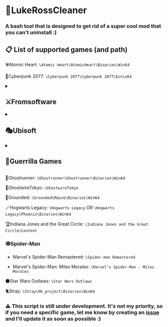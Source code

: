 # 🧼LukeRossCleaner
### A bash tool that is designed to get rid of a super cool mod that you can't uninstall :)

## 📋 List of supported games (and path)

☢️Atomic Heart:
`\Atomic Heart\AtomicHeart\Binaries\Win64`

🤖Cyberpunk 2077:
`\Cyberpunk 2077\Cyberpunk 2077\bin\x64`

<details>
  <summary><h2>⚔️Fromsoftware</h2></summary>
  
  - Dark Souls: Remastered: `\DARK SOULS REMASTERED`
  - Elden Ring: `\ELDEN RING`
</details>
<details>
  <summary><h2>🎭Ubisoft</h2></summary>
  
 Avatar: Frontiers of Pandora: `work in progress...`
   ### FarCry:
  - FarCry New Dawn: `work in progress...`
  - FarCry Primal: `\Far Cry - Primal\bin`
  - FarCry 4: `\Far Cry 4`
  - FarCry 5: `\Far Cry 5`
  - FarCry 6: `\Far Cry 6`
 ### Watch Dogs:
  - Watch Dogs: `\Watch_Dogs\bin`
  - Watch Dogs 2: `\Watch_Dogs 2\bin`
</details>

<details>
  <summary><h2>🦕Guerrilla Games</h2></summary>
  
  - Horizon Forbidden West: `\Horizon Forbidden West`
  - Horizon Zero Dawn: `\Horizon Zero Dawn`
</details>

🤺Ghostrunner:
`\Ghostrunner\Ghostrunner\Binaries\Win64`

👻GhostwireTokyo:
`\GhostwireTokyo` 

🐛Grounded:
`\Grounded\Maine\Binaries\Win64` 




🪄Hogwarts Legacy:
`\Hogwarts Legacy`
OR
`\Hogwarts Legacy\Phoenix\Binaries\Win64`

🏆Indiana Jones and the Great Circle:
`\Indiana Jones and the Great Circle\Content`

### 🕸️Spider-Man
- Marvel's Spider-Man Remastered:
`\Spider-man Remastered`

- Marvel's Spider-Man: Miles Morales:
`\Marvel’s Spider-Man - Miles Morales`

🌑Star Wars Outlaws:
`\Star Wars Outlaws`

🐈Stray:
`\Stray\Hk_project\Binaries\Win64`


### ⚠️ This script is still under development. It's not my priority, so if you need a specific game, let me know by creating an [issue](https://github.com/Yelodress/LukeRossCleaner/issues) and I'll update it as soon as possible :)
